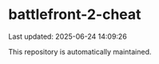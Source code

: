 # battlefront-2-cheat

Last updated: 2025-06-24 14:09:26

This repository is automatically maintained.
